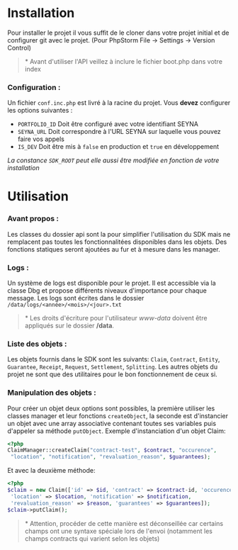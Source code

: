 # Installation 

Pour installer le projet il vous suffit de le cloner dans votre projet initial et de configurer git avec le projet. (Pour PhpStorm File -> Settings -> Version Control)

>\* Avant d'utiliser l'API veillez à inclure le fichier boot.php dans votre index 

### Configuration :

Un fichier ``conf.inc.php`` est livré à la racine du projet. Vous **devez**  configurer les options suivantes :
- ``PORTFOLIO_ID`` Doit être configuré avec votre identifiant SEYNA
- ``SEYNA_URL`` Doit correspondre à l'URL SEYNA sur laquelle vous pouvez faire vos appels
- ``IS_DEV`` Doit être mis à ``false`` en production et ``true`` en développement  

_La constance ``SDK_ROOT`` peut elle aussi être modifiée en fonction de votre installation_
   
# Utilisation

### Avant propos : 
Les classes du dossier api sont la pour simplifier l'utilisation du SDK mais ne remplacent pas toutes les fonctionnalitées
disponibles dans les objets. Des fonctions statiques seront ajoutées au fur et à mesure dans les manager.   

### Logs :
Un système de logs est disponible pour le projet. Il est accessible via la classe Dbg et propose différents niveaux d'importance
pour chaque message. Les logs sont écrites dans le dossier ``/data/logs/<année>/<mois>/<jour>.txt``
>\* Les droits d'écriture pour l'utilisateur *www-data* doivent être appliqués sur le dossier **/data**.

### Liste des objets :
Les objets fournis dans le SDK sont les suivants:
`Claim`, `Contract`, `Entity`, `Guarantee`, `Receipt`, `Request`, `Settlement`, `Splitting`. Les autres objets du projet ne sont que des utilitaires
pour le bon fonctionnement de ceux si. 

### Manipulation des objets : 
Pour créer un objet deux options sont possibles, la première utiliser les classes manager et leur fonctions `createObject`, la seconde est 
d'instancier un objet avec une array associative contenant toutes ses variables puis d'appeler sa méthode `putObject`. Exemple d'instanciation d'un objet Claim: 
```php
<?php
ClaimManager::createClaim("contract-test", $contract, "occurence",
 "location", "notification", "revaluation_reason", $guarantees);
```
Et avec la deuxième méthode: 
```php
<?php
$claim = new Claim(['id' => $id, 'contract' => $contract-id, 'occurence' => $occurence,
 'location' => $location, 'notification' => $notification,
 'revaluation_reason' => $reason, 'guarantees' => $guarantees]);
$claim->putClaim();
```

>\* Attention, procéder de cette manière est déconseillée car certains champs ont une syntaxe spéciale lors de l'envoi (notamment les champs contracts qui varient selon les objets)